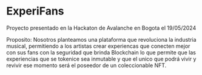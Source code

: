 # ExperiFans
Proyecto presentado en la Hackaton de Avalanche en Bogota el 19/05/2024

Proposito: Nosotros planteamos una plataforma que revoluciona la industria musical, permitiendo a los artistas crear experiencas que conecten mejor con sus fans con la seguridad que brinda Blockchain lo que permite que las experiencias que se tokenice sea inmutable y que el unico que podrá vivir y revivir ese momento será el poseedor de un coleccionable NFT.

